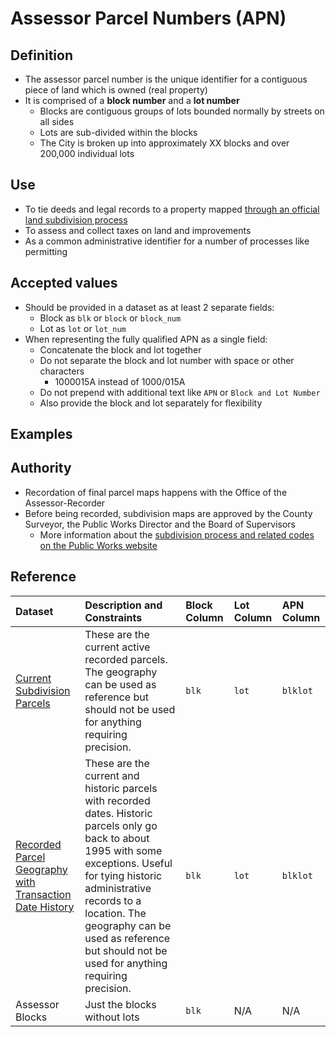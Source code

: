 # Assessor Parcel Numbers \(APN\)

## Definition

* The assessor parcel number is the unique identifier for a contiguous piece of land which is owned \(real property\)
* It is comprised of a **block number** and a **lot number**
  * Blocks are contiguous groups of lots bounded normally by streets on all sides
  * Lots are sub-divided within the blocks
  * The City is broken up into approximately XX blocks and over 200,000 individual lots

## Use

* To tie deeds and legal records to a property mapped [through an official land subdivision process](http://sfpublicworks.org/services/subdivisions-and-mapping)
* To assess and collect taxes on land and improvements 
* As a common administrative identifier for a number of processes like permitting

## Accepted values
* Should be provided in a dataset as at least 2 separate fields:
  * Block as `blk` or `block` or `block_num`
  * Lot as `lot` or `lot_num`
* When representing the fully qualified APN as a single field:
  * Concatenate the block and lot together
  * Do not separate the block and lot number with space or other characters
    * 1000015A instead of 1000/015A
  * Do not prepend with additional text like `APN` or `Block and Lot Number`
  * Also provide the block and lot separately for flexibility

## Examples

## Authority

* Recordation of final parcel maps happens with the Office of the Assessor-Recorder 
* Before being recorded, subdivision maps are approved by the County Surveyor, the Public Works Director and the Board of Supervisors
  * More information about the [subdivision process and related codes on the Public Works website](http://sfpublicworks.org/services/subdivisions-and-mapping)

## Reference

| Dataset | Description and Constraints | Block Column | Lot Column | APN Column |
| :--- | :--- | :--- | :--- | :--- |
| [Current Subdivision Parcels](https://data.sfgov.org/Geographic-Locations-and-Boundaries/Subdivision-Parcels-aka-City-Lots-/45et-ht7c) | These are the current active recorded parcels. The geography can be used as reference but should not be used for anything requiring precision. | `blk` | `lot` | `blklot` |
| [Recorded Parcel Geography with Transaction Date History](https://data.sfgov.org/Geographic-Locations-and-Boundaries/Recorded-Parcel-Geography-with-Transaction-Date-Hi/3iun-6we5) | These are the current and historic parcels with recorded dates. Historic parcels only go back to about 1995 with some exceptions. Useful for tying historic administrative records to a location. The geography can be used as reference but should not be used for anything requiring precision. | `blk` | `lot` | `blklot` |
| Assessor Blocks | Just the blocks without lots | `blk` | N/A | N/A |




